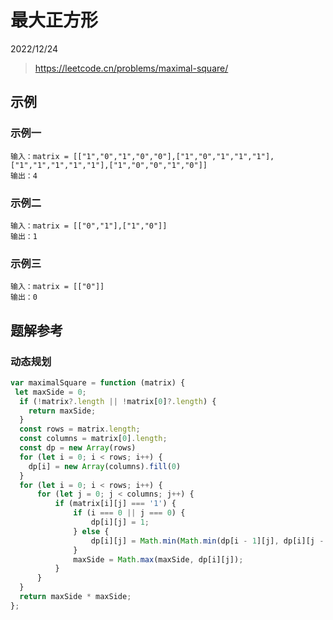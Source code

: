 # 最大正方形

2022/12/24

> <https://leetcode.cn/problems/maximal-square/>

## 示例

### 示例一

```text
输入：matrix = [["1","0","1","0","0"],["1","0","1","1","1"],["1","1","1","1","1"],["1","0","0","1","0"]]
输出：4
```

### 示例二

```text
输入：matrix = [["0","1"],["1","0"]]
输出：1
```

### 示例三

```text
输入：matrix = [["0"]]
输出：0
```

## 题解参考

### 动态规划

```javascript
var maximalSquare = function (matrix) {
 let maxSide = 0;
  if (!matrix?.length || !matrix[0]?.length) {
    return maxSide;
  }
  const rows = matrix.length;
  const columns = matrix[0].length;
  const dp = new Array(rows)
  for (let i = 0; i < rows; i++) {
    dp[i] = new Array(columns).fill(0)
  }
  for (let i = 0; i < rows; i++) {
      for (let j = 0; j < columns; j++) {
          if (matrix[i][j] === '1') {
              if (i === 0 || j === 0) {
                  dp[i][j] = 1;
              } else {
                  dp[i][j] = Math.min(Math.min(dp[i - 1][j], dp[i][j - 1]), dp[i - 1][j - 1]) + 1;
              }
              maxSide = Math.max(maxSide, dp[i][j]);
          }
      }
  }
  return maxSide * maxSide;
};
```
